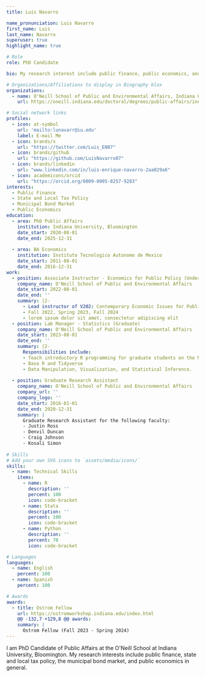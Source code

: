```yaml
---
title: Luis Navarro

name_pronunciation: Luis Navarro
first_name: Luis
last_name: Navarro
superuser: true
highlight_name: true

# Role 
role: PhD Candidate

bio: My research interest include public finance, public economics, and econometrics. 

# Organizations/Affiliations to display in Biography blox
organizations:
  - name: O'Neill School of Public and Environmental Affairs, Indiana University, Bloomington
    url: https://oneill.indiana.edu/doctoral/degrees/public-affairs/index.html

# Social network links
profiles:
  - icon: at-symbol
    url: 'mailto:lunavarr@iu.edu'
    label: E-mail Me
  - icon: brands/x
    url: "https://twitter.com/Luis_EN07"
  - icon: brands/github
    url: "https://github.com/LuisNavarro07"
  - icon: brands/linkedin
    url: "www.linkedin.com/in/luis-enrique-navarro-2aa029a6"
  - icon: academicons/orcid
    url: "https://orcid.org/0009-0005-8257-9283"
interests:
  - Public Finance
  - State and Local Tax Policy
  - Municipal Bond Market
  - Public Economics
education:
  - area: PhD Public Affairs
    institution: Indiana University, Bloomington
    date_start: 2020-08-01
    date_end: 2025-12-31
  
  - area: BA Economics 
    institution: Instituto Tecnologico Autonomo de Mexico
    date_start: 2011-08-01
    date_end: 2016-12-31
work:
  - position: Associate Instructor - Economics for Public Policy (Undergraduate)
    company_name: O'Neill School of Public and Environmental Affairs
    date_start: 2022-08-01
    date_end: ''
    summary: |2-
      - Lead instructor of V202: Contemporary Economic Issues for Public Affairs 
      - Fall 2022, Spring 2023, Fall 2024
      - lorem ipsum dolor sit amet, consectetur adipiscing elit
  - position: Lab Manager - Statistics (Graduate)
    company_name: O'Neill School of Public and Environmental Affairs
    date_start: 2023-08-01
    date_end: ''
    summary: |2-
      Responsibilities include:
      - Teach introductory R programming for graduate students on the MPA program. 
      - Base R and Tidyverse 
      - Data Manipulation, Visualization, and Statistical Inference. 
  
  - position: Graduate Research Assistant
    company_name: O'Neill School of Public and Environmental Affairs
    company_url: ''
    company_logo: ''
    date_start: 2016-01-01
    date_end: 2020-12-31
    summary: |
      Graduate Research Assistant for the following faculty:
      - Justin Ross
      - Denvil Duncan
      - Craig Johnson
      - Kosali Simon
  
# Skills
# Add your own SVG icons to `assets/media/icons/`
skills:
  - name: Technical Skills
    items:
      - name: R
        description: ''
        percent: 100
        icon: code-bracket
      - name: Stata
        description: ''
        percent: 100
        icon: code-bracket
      - name: Python
        description: ''
        percent: 70
        icon: code-bracket

# Languages
languages:
  - name: English
    percent: 100
  - name: Spanish
    percent: 100

# Awards
awards:
  - title: Ostrom Fellow
    url: https://ostromworkshop.indiana.edu/index.html
	@@ -132,7 +129,8 @@ awards:
    summary: |
      Ostrom Fellow (Fall 2023 - Spring 2024)
---
```


I am PhD Candidate of Public Affairs at the O'Neill School at Indiana University, Bloomington. My research interests include public finance, state and local tax policy, the municipal bond market, and public economics in general. 
